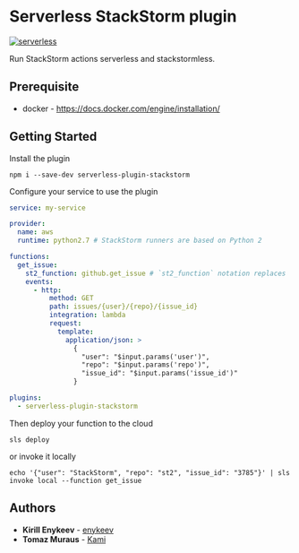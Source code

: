 # Serverless StackStorm plugin

[![serverless](http://public.serverless.com/badges/v3.svg)](http://www.serverless.com)

Run StackStorm actions serverless and stackstormless.

## Prerequisite
- docker - https://docs.docker.com/engine/installation/

## Getting Started
Install the plugin
```
npm i --save-dev serverless-plugin-stackstorm
```

Configure your service to use the plugin

```yaml
service: my-service

provider:
  name: aws
  runtime: python2.7 # StackStorm runners are based on Python 2

functions:
  get_issue:
    st2_function: github.get_issue # `st2_function` notation replaces `handler`. The rest is the same.
    events:
      - http:
          method: GET
          path: issues/{user}/{repo}/{issue_id}
          integration: lambda
          request:
            template:
              application/json: >
                {
                  "user": "$input.params('user')",
                  "repo": "$input.params('repo')",
                  "issue_id": "$input.params('issue_id')"
                }

plugins:
  - serverless-plugin-stackstorm
```

Then deploy your function to the cloud
```
sls deploy
```

or invoke it locally
```
echo '{"user": "StackStorm", "repo": "st2", "issue_id": "3785"}' | sls invoke local --function get_issue
```

## Authors

* **Kirill Enykeev** - [enykeev](https://github.com/enykeev)
* **Tomaz Muraus** - [Kami](https://github.com/Kami)
